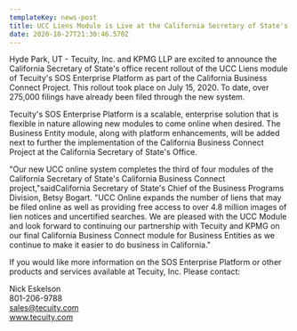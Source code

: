 ```yaml
---
templateKey: news-post
title: UCC Liens Module is Live at the California Secretary of State's Office
date: 2020-10-27T21:30:46.570Z
---
```

<!--StartFragment-->

Hyde Park, UT - Tecuity, Inc. and KPMG LLP are excited to announce the California Secretary of State's office recent rollout of the UCC Liens module of Tecuity's SOS Enterprise Platform as part of the California Business Connect Project. This rollout took place on July 15, 2020. To date, over 275,000 filings have already been filed through the new system.

Tecuity's SOS Enterprise Platform is a scalable, enterprise solution that is flexible in nature allowing new modules to come online when desired. The Business Entity module, along with platform enhancements, will be added next to further the implementation of the California Business Connect Project at the California Secretary of State's Office.

"Our new UCC online system completes the third of four modules of the California Secretary of State's California Business Connect project,"saidCalifornia Secretary of State's Chief of the Business Programs Division, Betsy Bogart. "UCC Online expands the number of liens that may be filed online as well as providing free access to over 4.8 million images of lien notices and uncertified searches. We are pleased with the UCC Module and look forward to continuing our partnership with Tecuity and KPMG on our final California Business Connect module for Business Entities as we continue to make it easier to do business in California."

If you would like more information on the SOS Enterprise Platform or other products and services available at Tecuity, Inc. Please contact:

Nick Eskelson\
801-206-9788\
sales@tecuity.com\
www.tecuity.com

<!--EndFragment-->